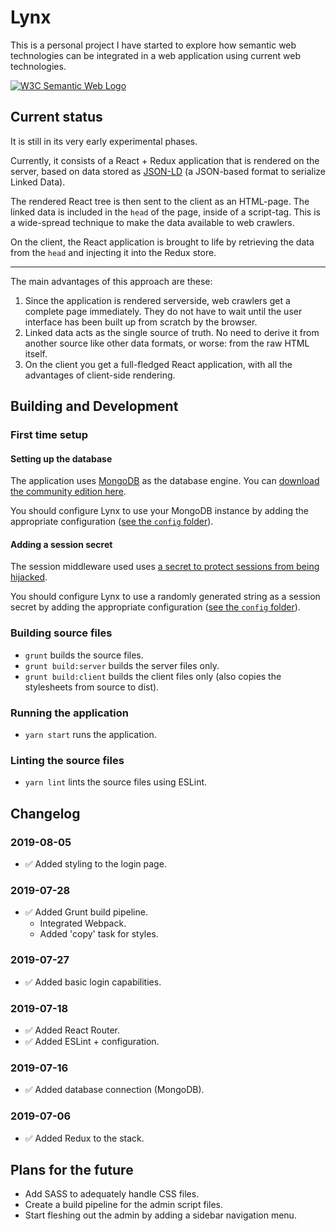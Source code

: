 # Lynx
This is a personal project I have started to explore how semantic web technologies can be integrated in a web application using current web technologies.

<a href="http://www.w3.org/2001/sw/">
  <img src="https://www.w3.org/Icons/SW/sw-horz.png" alt="W3C Semantic Web Logo"/>
</a>

## Current status
It is still in its very early experimental phases.

Currently, it consists of a React + Redux application that is rendered on the server, based on data stored as [JSON-LD](https://w3c.github.io/json-ld-syntax/) (a JSON-based format to serialize Linked Data).

The rendered React tree is then sent to the client as an HTML-page. The linked data is included in the `head` of the page, inside of a script-tag. This is a wide-spread technique to make the data available to web crawlers.

On the client, the React application is brought to life by retrieving the data from the `head` and injecting it into the Redux store.

----

The main advantages of this approach are these:
 1. Since the application is rendered serverside, web crawlers get a complete page immediately. They do not have to wait until the user interface has been built up from scratch by the browser.
 2. Linked data acts as the single source of truth. No need to derive it from another source like other data formats, or worse: from the raw HTML itself.
 3. On the client you get a full-fledged React application, with all the advantages of client-side rendering.

## Building and Development

### First time setup
#### Setting up the database
The application uses [MongoDB](https://mongodb.com) as the database engine.
You can [download the community edition here](https://www.mongodb.com/download-center/community).

You should configure Lynx to use your MongoDB instance by adding the appropriate configuration ([see the `config` folder](https://github.com/hansjovis/lynx/tree/develop/config)).

#### Adding a session secret
The session middleware used uses [a secret to protect sessions from being hijacked](https://martinfowler.com/articles/session-secret.html). 

You should configure Lynx to use a randomly generated string as a session secret by adding the appropriate configuration ([see the `config` folder](https://github.com/hansjovis/lynx/tree/develop/config)).

### Building source files
 - `grunt` builds the source files.
 - `grunt build:server` builds the server files only.
 - `grunt build:client` builds the client files only (also copies the stylesheets from source to dist).

### Running the application
 - `yarn start` runs the application.

### Linting the source files
 - `yarn lint` lints the source files using ESLint.

## Changelog
### 2019-08-05
 - ✅ Added styling to the login page.
### 2019-07-28
 - ✅ Added Grunt build pipeline.
   - Integrated Webpack.
   - Added 'copy' task for styles.
### 2019-07-27
 - ✅ Added basic login capabilities.
### 2019-07-18
 - ✅ Added React Router.
 - ✅ Added ESLint + configuration.
### 2019-07-16
 - ✅ Added database connection (MongoDB).
### 2019-07-06
 - ✅ Added Redux to the stack.
 
## Plans for the future
 - Add SASS to adequately handle CSS files.
 - Create a build pipeline for the admin script files.
 - Start fleshing out the admin by adding a sidebar navigation menu.

